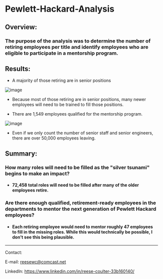 # Pewlett-Hackard-Analysis
 
## Overview:
### The purpose of the analysis was to determine the number of retiring employees per title and identify employees who are eligible to participate in a mentorship program.

## Results:
- A majority of those retiring are in senior positions

![image](https://user-images.githubusercontent.com/40220871/159146650-7ae4c1f4-69cf-4605-8cca-56148108bdec.png)

- Because most of those retiring are in senior positions, many newer employees will need to be trained to fill those positions.

- There are 1,549 employees qualified for the mentorship program.

![image](https://user-images.githubusercontent.com/40220871/159146680-303541b2-2b7d-4818-a4ae-8dd71feccdd9.png)

- Even if we only count the number of senior staff and senior engineers, there are over 50,000 employees leaving.


## Summary:

### How many roles will need to be filled as the "silver tsunami" begins to make an impact?

- #### 72,458 total roles will need to be filled after many of the older employees retire.

### Are there enough qualified, retirement-ready employees in the departments to mentor the next generation of Pewlett Hackard employees?

- #### Each retiring employee would need to mentor roughly 47 employees to fill in the missing roles. While this would technically be possible, I don't see this being plausible.

***
Contact:

E-mail: reesewc@comcast.net

LinkedIn: https://www.linkedin.com/in/reese-coulter-33b160140/
